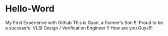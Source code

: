 # Hello-Word
My First Experience with Github
This is Gyan, a Farmer's Son !!! Proud to be a successful VLSI Design / Verification Engineer !!
How are you Guys!!!
